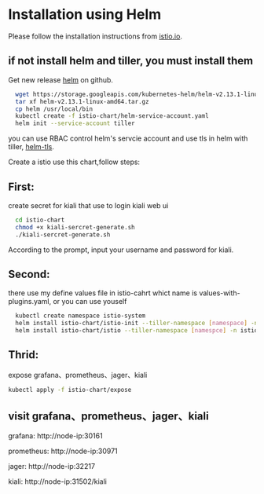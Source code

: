 # Installation using Helm

Please follow the installation instructions from [istio.io](https://istio.io/docs/setup/kubernetes/helm-install.html).

## if not install helm and tiller, you must install them

Get new release [helm](https://github.com/helm/helm/releases) on github. 


```bash
  wget https://storage.googleapis.com/kubernetes-helm/helm-v2.13.1-linux-amd64.tar.gz 
  tar xf helm-v2.13.1-linux-amd64.tar.gz 
  cp helm /usr/local/bin 
  kubectl create -f istio-chart/helm-service-account.yaml 
  helm init --service-account tiller
```
you can use RBAC control helm's servcie account and use tls in helm with tiller, [helm-tls](https://helm.sh/docs/using_helm/#using-ssl-between-helm-and-tiller).

Create a istio use this chart,follow steps:

## First:

  create secret for kiali  that use to login kiali web ui

```bash
  cd istio-chart
  chmod +x kiali-sercret-generate.sh
  ./kiali-sercret-generate.sh
```
According to the prompt, input your username and password for kiali.

## Second:

  there use my define values file in istio-cahrt whict name is values-with-plugins.yaml, or you can use youself

```bash
  kubectl create namespace istio-system
  helm install istio-chart/istio-init --tiller-namespace [namespace] -n istio-init --namespace istio-system -f istio-chart/istio-init/values-cert.yaml
  helm install istio-chart/istio --tiller-namespace [namespce] -n istio --namespace istio-system -f istio-cahrt/istio/values-with-plugins.yaml
```

## Thrid:

   expose grafana、prometheus、jager、kiali 

   ```bash
   kubectl apply -f istio-chart/expose

   ```
## visit grafana、prometheus、jager、kiali

  grafana: http://node-ip:30161

  prometheus: http://node-ip:30971 

  jager: http://node-ip:32217 

  kiali: http://node-ip:31502/kiali 
